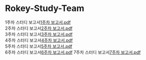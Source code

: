 # Rokey-Study-Team
1주차 스터디 보고서[1주차 보고서.pdf](https://github.com/user-attachments/files/17149840/1.pdf)   
2주차 스터디 보고서[2주차 보고서.pdf](https://github.com/user-attachments/files/17268429/2.pdf)   
3주차 스터디 보고서[3주차 보고서.pdf](https://github.com/user-attachments/files/17355994/3.pdf)  
4주차 스터디 보고서[4주차 보고서.pdf](https://github.com/user-attachments/files/17459564/4.pdf)  
5주차 스터디 보고서[5주차 보고서.pdf](https://github.com/user-attachments/files/17534104/5.pdf)   
6주차 스터디 보고서[6주차 보고서.pdf](https://github.com/user-attachments/files/17610960/6.pdf)
7주차 스터디 보고서[7주차 보고서.pdf](https://github.com/CM9RE/Rokey-Study-Team/blob/main/7.pdf)

